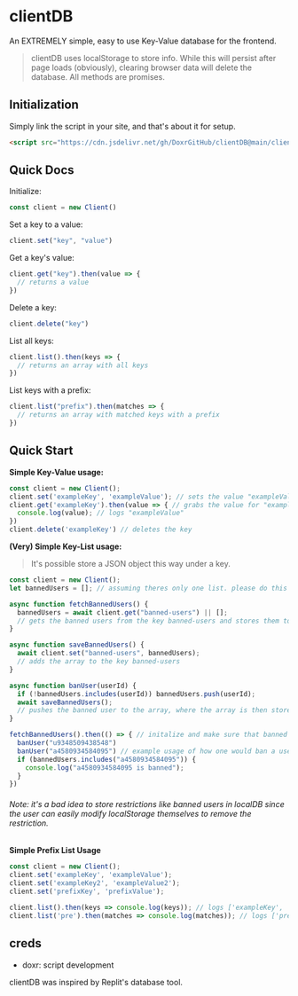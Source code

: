 # clientDB

An EXTREMELY simple, easy to use Key-Value database for the frontend.

> clientDB uses localStorage to store info. While this will persist after page loads (obviously), clearing browser data will delete the database. All methods are promises.

## Initialization
Simply link the script in your site, and that's about it for setup.

```html
<script src="https://cdn.jsdelivr.net/gh/DoxrGitHub/clientDB@main/client.js"></script>
```

## Quick Docs

Initialize:
```js
const client = new Client()
```

Set a key to a value:

```js
client.set("key", "value")
```

Get a key's value:
```js
client.get("key").then(value => {
  // returns a value
})
```

Delete a key:
```js
client.delete("key")
```

List all keys:
```js
client.list().then(keys => {
  // returns an array with all keys
})
```

List keys with a prefix:
```js
client.list("prefix").then(matches => {
  // returns an array with matched keys with a prefix
})
```

## Quick Start

**Simple Key-Value usage:**

```js
const client = new Client();
client.set('exampleKey', 'exampleValue'); // sets the value "exampleValue" to a key, "exampleKey"
client.get('exampleKey').then(value => { // grabs the value for "exampleKey"
  console.log(value); // logs "exampleValue"
})
client.delete('exampleKey') // deletes the key
```

**(Very) Simple Key-List usage:**

> It's possible store a JSON object this way under a key.

```js
const client = new Client();
let bannedUsers = []; // assuming theres only one list. please do this differently if there are many lists since this is very inefficient, get the list straight from the database instead of from a variable array as seen in this example

async function fetchBannedUsers() {
  bannedUsers = await client.get("banned-users") || [];
  // gets the banned users from the key banned-users and stores them to the array
}

async function saveBannedUsers() {
  await client.set("banned-users", bannedUsers);
  // adds the array to the key banned-users
}

async function banUser(userId) {
  if (!bannedUsers.includes(userId)) bannedUsers.push(userId);
  await saveBannedUsers();
  // pushes the banned user to the array, where the array is then stored under the banned-users key
}

fetchBannedUsers().then(() => { // initalize and make sure that banned users are loaded
  banUser("u9348509438548")
  banUser("a4580934584095") // example usage of how one would ban a user
  if (bannedUsers.includes("a4580934584095")) {
    console.log("a4580934584095 is banned");
  }
})
```

###### Note: it's a bad idea to store restrictions like banned users in localDB since the user can easily modify localStorage themselves to remove the restriction.

**Simple Prefix List Usage**

```js
const client = new Client();
client.set('exampleKey', 'exampleValue');
client.set('exampleKey2', 'exampleValue2');
client.set('prefixKey', 'prefixValue');

client.list().then(keys => console.log(keys)); // logs ['exampleKey', 'exampleKey2', 'prefixKey']
client.list('pre').then(matches => console.log(matches)); // logs ['prefixKey']
```

## creds

- doxr: script development

clientDB was inspired by Replit's database tool.
